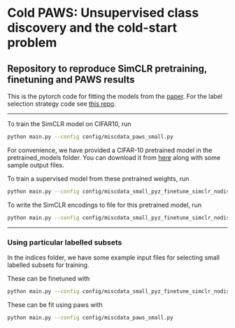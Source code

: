 # Cold PAWS: Unsupervised class discovery and the cold-start problem 
## Repository to reproduce SimCLR pretraining, finetuning and PAWS results

This is the pytorch code for fitting the models from the [paper](https://arxiv.org/abs/2305.10071). For the label selection strategy code see [this repo](https://github.com/emannix/cold-paws-labelling-selection-strategies).

---

To train the SimCLR model on CIFAR10, run

```bash
python main.py --config config/miscdata_paws_small.py 
```

For convenience, we have provided a CIFAR-10 pretrained model in the pretrained_models folder. You can download it from [here](https://drive.google.com/file/d/1yMV_hZtupooj9CiVVmVWPygGMZCxrJhQ/view?usp=share_link) along with some sample output files.

To train a supervised model from these pretrained weights, run

```bash
python main.py --config config/miscdata_small_pyz_finetune_simclr_nodist.py 
```

To write the SimCLR encodings to file for this pretrained model, run

```bash
python main.py --config config/miscdata_small_pyz_finetune_simclr_nodist_writedata.py
```

---
### Using particular labelled subsets

In the indices folder, we have some example input files for selecting small labelled subsets for training.

These can be finetuned with

```bash
python main.py --config config/miscdata_small_pyz_finetune_simclr_nodist_some.py 
```

These can be fit using paws with

```bash
python main.py --config config/miscdata_paws_small.py 
```

